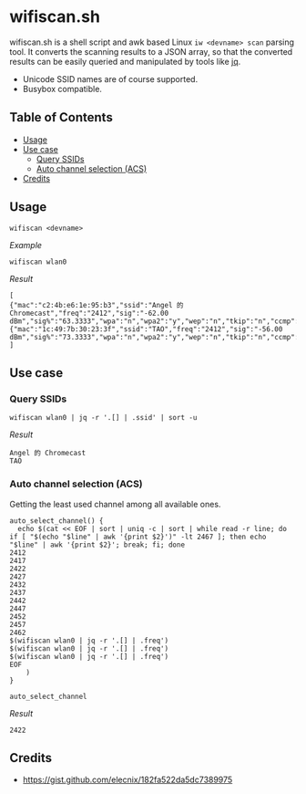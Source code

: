 # wifiscan.sh

wifiscan.sh is a shell script and awk based Linux `iw <devname> scan` parsing tool.
It converts the scanning results to a JSON array, so that the converted results can be easily queried and manipulated by tools like [jq](https://stedolan.github.io/jq/).

* Unicode SSID names are of course supported.
* Busybox compatible.

## Table of Contents

* [Usage](#usage)
* [Use case](#use-case)
    - [Query SSIDs](#query-ssids)
    - [Auto channel selection (ACS)](#auto-channel-selection-asc)
* [Credits](#credits)

## Usage

```
wifiscan <devname>
```

*Example*

```
wifiscan wlan0
```

*Result*

```
[
{"mac":"c2:4b:e6:1e:95:b3","ssid":"Angel 的 Chromecast","freq":"2412","sig":"-62.00 dBm","sig%":"63.3333","wpa":"n","wpa2":"y","wep":"n","tkip":"n","ccmp":"y"},
{"mac":"1c:49:7b:30:23:3f","ssid":"TAO","freq":"2412","sig":"-56.00 dBm","sig%":"73.3333","wpa":"n","wpa2":"y","wep":"n","tkip":"n","ccmp":"y"}
]
```

## Use case

### Query SSIDs

```
wifiscan wlan0 | jq -r '.[] | .ssid' | sort -u
```

*Result*

```
Angel 的 Chromecast
TAO
```

### Auto channel selection (ACS)

Getting the least used channel among all available ones.

```
auto_select_channel() {
  echo $(cat << EOF | sort | uniq -c | sort | while read -r line; do if [ "$(echo "$line" | awk '{print $2}')" -lt 2467 ]; then echo "$line" | awk '{print $2}'; break; fi; done
2412
2417
2422
2427
2432
2437
2442
2447
2452
2457
2462
$(wifiscan wlan0 | jq -r '.[] | .freq')
$(wifiscan wlan0 | jq -r '.[] | .freq')
$(wifiscan wlan0 | jq -r '.[] | .freq')
EOF
    )
}

auto_select_channel
```

*Result*

```
2422
```

## Credits

* https://gist.github.com/elecnix/182fa522da5dc7389975
